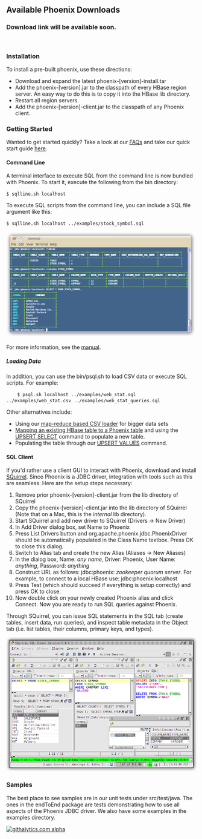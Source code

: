 ## Available Phoenix Downloads

### Download link will be available soon.

<br/>

### Installation ###
To install a pre-built phoenix, use these directions:

* Download and expand the latest phoenix-[version]-install.tar
* Add the phoenix-[version].jar to the classpath of every HBase region server. An easy way to do this is to copy it into the HBase lib directory.
* Restart all region servers.
* Add the phoenix-[version]-client.jar to the classpath of any Phoenix client.

### Getting Started ###
Wanted to get started quickly? Take a look at our [FAQs](faq.html) and take our quick start guide [here](Phoenix-in-15-minutes-or-less.html).

<h4>Command Line</h4>

A terminal interface to execute SQL from the command line is now bundled with Phoenix. To start it, execute the following from the bin directory:

	$ sqlline.sh localhost

To execute SQL scripts from the command line, you can include a SQL file argument like this:

	$ sqlline.sh localhost ../examples/stock_symbol.sql

![sqlline](images/sqlline.png)

For more information, see the [manual](http://www.hydromatic.net/sqlline/manual.html).

<h5>Loading Data</h5>

In addition, you can use the bin/psql.sh to load CSV data or execute SQL scripts. For example:

        $ psql.sh localhost ../examples/web_stat.sql ../examples/web_stat.csv ../examples/web_stat_queries.sql

Other alternatives include:
* Using our [map-reduce based CSV loader](mr_dataload.html) for bigger data sets
* [Mapping an existing HBase table to a Phoenix table](index.html#Mapping-to-an-Existing-HBase-Table) and using the [UPSERT SELECT](grammar.html#upsert_select) command to populate a new table.
* Populating the table through our [UPSERT VALUES](grammar.html#upsert_values) command.

<h4>SQL Client</h4>

If you'd rather use a client GUI to interact with Phoenix, download and install [SQuirrel](http://squirrel-sql.sourceforge.net/). Since Phoenix is a JDBC driver, integration with tools such as this are seamless. Here are the setup steps necessary:

1. Remove prior phoenix-[version]-client.jar from the lib directory of SQuirrel
2. Copy the phoenix-[version]-client.jar into the lib directory of SQuirrel (Note that on a Mac, this is the *internal* lib directory).
3. Start SQuirrel and add new driver to SQuirrel (Drivers -> New Driver)
4. In Add Driver dialog box, set Name to Phoenix
5. Press List Drivers button and org.apache.phoenix.jdbc.PhoenixDriver should be automatically populated in the Class Name textbox. Press OK to close this dialog.
6. Switch to Alias tab and create the new Alias (Aliases -> New Aliases)
7. In the dialog box, Name: _any name_, Driver: Phoenix, User Name: _anything_, Password: _anything_
8. Construct URL as follows: jdbc:phoenix: _zookeeper quorum server_. For example, to connect to a local HBase use: jdbc:phoenix:localhost
9. Press Test (which should succeed if everything is setup correctly) and press OK to close.
10. Now double click on your newly created Phoenix alias and click Connect. Now you are ready to run SQL queries against Phoenix.

Through SQuirrel, you can issue SQL statements in the SQL tab (create tables, insert data, run queries), and inspect table metadata in the Object tab (i.e. list tables, their columns, primary keys, and types).

![squirrel](images/squirrel.png)

### Samples ###
The best place to see samples are in our unit tests under src/test/java. The ones in the endToEnd package are tests demonstrating how to use all aspects of the Phoenix JDBC driver. We also have some examples in the examples directory.

[![githalytics.com alpha](https://cruel-carlota.pagodabox.com/33878dc7c0522eed32d2d54db9c59f78 "githalytics.com")](http://githalytics.com/forcedotcom/phoenix.git)
